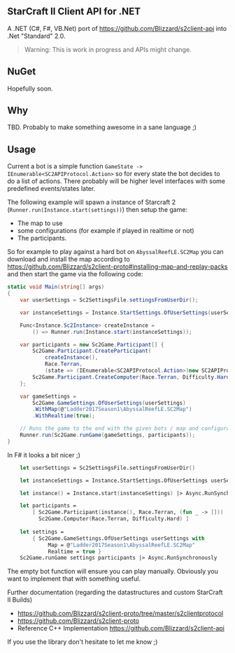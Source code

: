 ## StarCraft II Client API for .NET

A .NET (C#, F#, VB.Net) port of https://github.com/Blizzard/s2client-api into .Net "Standard" 2.0.

> Warning: This is work in progress and APIs might change.

## NuGet

Hopefully soon.

## Why

TBD. Probably to make something awesome in a sane language ;)

## Usage

Current a bot is a simple function `GameState -> IEnumerable<SC2APIProtocol.Action>` so for every state the bot decides to do a list of actions.
There probably will be higher level interfaces with some predefined events/states later.

The following example will spawn a instance of Starcraft 2 (`Runner.run(Instance.start(settings))`)
then setup the game:
 - The map to use
 - some configurations (for example if played in realtime or not)
 - The participants. 

So for example to play against a hard bot on `AbyssalReefLE.SC2Map` you can download and install the map according to https://github.com/Blizzard/s2client-proto#installing-map-and-replay-packs and then start the game via the following code:

```csharp
static void Main(string[] args)
{
    var userSettings = Sc2SettingsFile.settingsFromUserDir();

    var instanceSettings = Instance.StartSettings.OfUserSettings(userSettings);

    Func<Instance.Sc2Instance> createInstance =
        () => Runner.run(Instance.start(instanceSettings));

    var participants = new Sc2Game.Participant[] {
        Sc2Game.Participant.CreateParticipant(
            createInstance(), 
            Race.Terran, 
            (state => (IEnumerable<SC2APIProtocol.Action>)new SC2APIProtocol.Action[] {})),
        Sc2Game.Participant.CreateComputer(Race.Terran, Difficulty.Hard)
    };

    var gameSettings =
        Sc2Game.GameSettings.OfUserSettings(userSettings)
        .WithMap(@"Ladder2017Season1\AbyssalReefLE.SC2Map")
        .WithRealtime(true);

    // Runs the game to the end with the given bots / map and configuration
    Runner.run(Sc2Game.runGame(gameSettings, participants));
}
```

In F# it looks a bit nicer ;)

```fsharp
    let userSettings = Sc2SettingsFile.settingsFromUserDir()

    let instanceSettings = Instance.StartSettings.OfUserSettings userSettings

    let instance() = Instance.start(instanceSettings) |> Async.RunSynchronously

    let participants =
        [ Sc2Game.Participant(instance(), Race.Terran, (fun _ -> []))
          Sc2Game.Computer(Race.Terran, Difficulty.Hard) ]
    
    let settings = 
        { Sc2Game.GameSettings.OfUserSettings userSettings with
             Map = @"Ladder2017Season1\AbyssalReefLE.SC2Map"
             Realtime = true }
    Sc2Game.runGame settings participants |> Async.RunSynchronously

```


The empty bot function will ensure you can play manually. Obviously you want to implement that with something useful.

Further documentation (regarding the datastructures and custom  StarCraft II Builds)
 - https://github.com/Blizzard/s2client-proto/tree/master/s2clientprotocol
 - https://github.com/Blizzard/s2client-proto
 - Reference C++ Implementation https://github.com/Blizzard/s2client-api

If you use the library don't hesitate to let me know ;)
